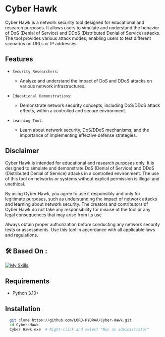 
# Cyber Hawk


Cyber Hawk is a network security tool designed for educational and research purposes. It allows users to simulate and understand the behavior of DoS (Denial of Service) and DDoS (Distributed Denial of Service) attacks. The tool provides various attack modes, enabling users to test different scenarios on URLs or IP addresses.
## Features

- `Security Researchers`: 
  - Analyze and understand the impact of DoS and DDoS attacks on various network infrastructures.
  
- `Educational Demonstrations`:
  - Demonstrate network security concepts, including DoS/DDoS attack effects, within a controlled and secure environment.
  
- `Learning Tool`:
  - Learn about network security, DoS/DDoS mechanisms, and the importance of implementing effective defense strategies.


## Disclaimer

  Cyber Hawk is intended for educational and research purposes only. It is    designed to simulate and demonstrate DoS (Denial of Service) and DDoS (Distributed Denial of Service) attacks in a controlled environment. The use of this tool on 
  networks or systems without explicit permission is illegal and unethical.

  By using Cyber Hawk, you agree to use it responsibly and only for legitimate purposes, such as understanding the impact of network attacks and learning about network security. The creators and contributors of Cyber Hawk do not take any 
  responsibility for misuse of the tool or any legal consequences that may arise from its use.

  Always obtain proper authorization before conducting any network security tests or assessments. Use this tool in accordance with all applicable laws and regulations.


## 🛠 Based On :

[![My Skills](https://skillicons.dev/icons?i=py)](https://skillicons.dev)



## Requirements

- Python 3.10+


## Installation


```bash
  git clone https://github.com/LORD-HYDRAA/Cyber-Hawk.git
  cd Cyber-Hawk
  Cyber Hawk.exe  # Right-click and select "Run as administrator"
```
